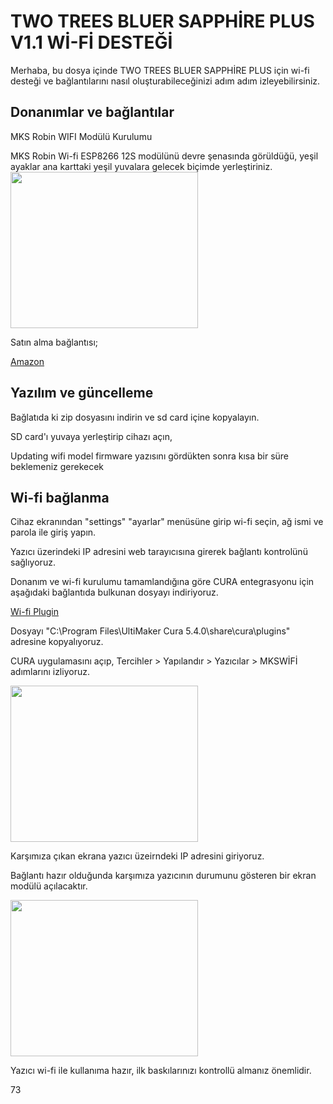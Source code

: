 <h1> TWO TREES BLUER SAPPHİRE PLUS V1.1 Wİ-Fİ DESTEĞİ </h1>
<p>Merhaba, bu dosya içinde TWO TREES BLUER SAPPHİRE PLUS için wi-fi desteği ve bağlantılarını nasıl oluşturabileceğinizi adım adım izleyebilirsiniz.</p>
<h2>Donanımlar ve bağlantılar</h2>
<p>MKS Robin WIFI Modülü Kurulumu</p>
MKS Robin Wi-fi ESP8266 12S modülünü devre şenasında görüldüğü, yeşil ayaklar ana karttaki yeşil yuvalara gelecek biçimde yerleştiriniz.

<img src="https://user-images.githubusercontent.com/10907735/110494053-fc0a8480-80d1-11eb-9b35-f621e24d02d0.png" width="300" height="250" alt="">
<p>Satın alma bağlantısı;</p>
<a href="https://www.google.com/url?sa=i&url=https%3A%2F%2Fwww.amazon.com.tr%2FUzaktan-Kumanda-Kablosuz-Y%25C3%25B6nlendirici-Kararl%25C4%25B1l%25C4%25B1k%2Fdp%2FB0CT5CFDCB&psig=AOvVaw2U8WrgPu7zzc_PbsxvNtQP&ust=1713249801998000&source=images&cd=vfe&opi=89978449&ved=0CBUQ3YkBahcKEwjo7b6Az8OFAxUAAAAAHQAAAAAQBA">Amazon</a>
<h2>Yazılım ve güncelleme</h2>
<p>Bağlatıda ki zip dosyasını indirin ve sd card içine kopyalayın.</p>
<a></a>
<a href="https://github.com/makerbase-mks/MKS-WIFI/tree/master/firmware_release"></a>
<p>SD card'ı yuvaya yerleştirip cihazı açın,</p>
<p>Updating wifi model firmware yazısını gördükten sonra kısa bir süre beklemeniz gerekecek</p>

<h2>Wi-fi bağlanma</h2>
<p>Cihaz ekranından "settings" "ayarlar" menüsüne girip wi-fi seçin, ağ ismi ve parola ile giriş yapın.</p>
<p>Yazıcı üzerindeki IP adresini web tarayıcısına girerek bağlantı kontrolünü sağlıyoruz.</p>
<p>Donanım ve wi-fi kurulumu tamamlandığına göre CURA entegrasyonu için aşağıdaki bağlantıda bulkunan dosyayı indiriyoruz.</p>

<a href="https://codeload.github.com/makerbase-mks/mks-wifi-plugin/zip/master">Wi-fi Plugin</a>

<p>Dosyayı "C:\Program Files\UltiMaker Cura 5.4.0\share\cura\plugins" adresine kopyalıyoruz. </p>
<p>CURA uygulamasını açıp, Tercihler > Yapılandır > Yazıcılar > MKSWİFİ adımlarını izliyoruz.</p>

<img src="https://r.resimlink.com/IGOkxT6.png" width="300" height="250" alt="">

<p>Karşımıza çıkan ekrana yazıcı üzeirndeki IP adresini giriyoruz.</p>
<p>Bağlantı hazır olduğunda karşımıza yazıcının durumunu gösteren bir ekran modülü açılacaktır.</p>
<img src="https://r.resimlink.com/Sm59dYR.png" width="300" height="250" alt="">


<p>Yazıcı wi-fi ile kullanıma hazır, ilk baskılarınızı kontrollü almanız önemlidir.</p>

73

